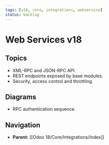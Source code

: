 ```yaml
---
tags: [v18, core, integrations, webservice]
status: backlog
---
```

# Web Services v18

## Topics
- XML-RPC and JSON-RPC API.
- REST endpoints exposed by base modules.
- Security, access control and throttling.

## Diagrams
- RPC authentication sequence.






## Navigation
- **Parent:** [[Odoo 18/Core/Integrations/Index]]
